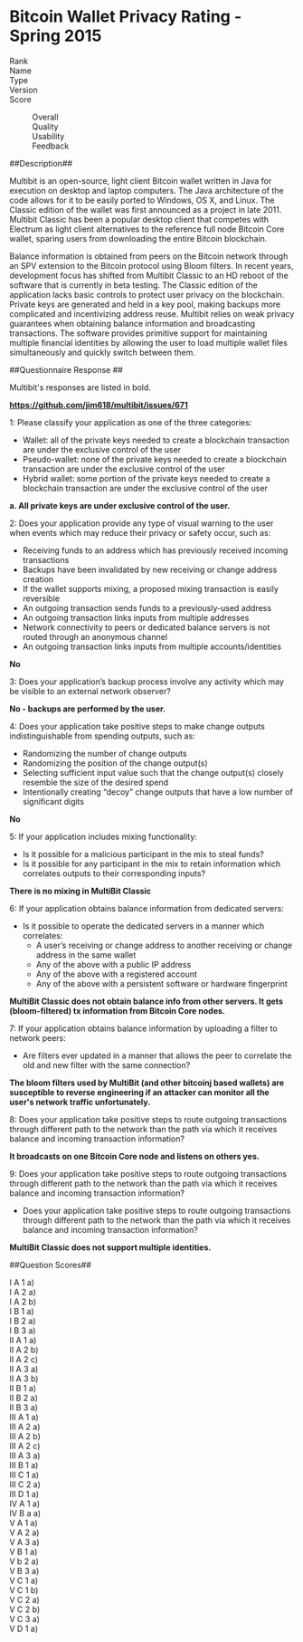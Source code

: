 Bitcoin Wallet Privacy Rating - Spring 2015
============================================

<dl>
    <dt>Rank</dt>
    <dd></dd>
    <dt>Name</dt>
    <dd></dd>
    <dt>Type</dt>
    <dd></dd>
    <dt>Version</dt>
    <dd></dd>
    <dt>Score</dt>
    <dd>
        <dl>
            <dt>Overall</dt>
            <dd></dd>
            <dt>Quality</dt>
            <dd></dd>
            <dt>Usability</dt>
            <dd></dd>
            <dt>Feedback</dt>
            <dd></dd>
        </dl>
    </dd>
</dl>

##Description##

Multibit is an open-source, light client Bitcoin wallet written in Java for execution on desktop and laptop computers. The Java architecture of the code allows for it to be easily ported to Windows, OS X, and Linux. The Classic edition of the wallet was first announced as a project in late 2011. Multibit Classic has been a popular desktop client that competes with Electrum as light client alternatives to the reference full node Bitcoin Core wallet, sparing users from downloading the entire Bitcoin blockchain.

Balance information is obtained from peers on the Bitcoin network through an SPV extension to the Bitcoin protocol using Bloom filters. In recent years, development focus has shifted from Multibit Classic to an HD reboot of the software that is currently in beta testing. The Classic edition of the application lacks basic controls to protect user privacy on the blockchain. Private keys are generated and held in a key pool, making backups more complicated and incentivizing address reuse. Multibit relies on weak privacy guarantees when obtaining balance information and broadcasting transactions. The software provides primitive support for maintaining multiple financial identities by allowing the user to load multiple wallet files simultaneously and quickly switch between them.

##Questionnaire Response ##

Multibit's responses are listed in bold.

**https://github.com/jim618/multibit/issues/671**

1: Please classify your application as one of the three categories:
  * Wallet: all of the private keys needed to create a blockchain transaction are under the exclusive control of the user
  * Pseudo-wallet: none of the private keys needed to create a blockchain transaction are under the exclusive control of the user
  * Hybrid wallet: some portion of the private keys needed to create a blockchain transaction are under the exclusive control of the user

**a. All private keys are under exclusive control of the user.**

2: Does your application provide any type of visual warning to the user when events which may reduce their privacy or safety occur, such as:
  * Receiving funds to an address which has previously received incoming transactions
  * Backups have been invalidated by new receiving or change address creation
  * If the wallet supports mixing, a proposed mixing transaction is easily reversible
  * An outgoing transaction sends funds to a previously-used address
  * An outgoing transaction links inputs from multiple addresses
  * Network connectivity to peers or dedicated balance servers is not routed through an anonymous channel
  * An outgoing transaction links inputs from multiple accounts/identities

**No**

3: Does your application’s backup process involve any activity which may be visible to an external network observer?

**No - backups are performed by the user.**

4: Does your application take positive steps to make change outputs indistinguishable from spending outputs, such as:
  * Randomizing the number of change outputs
  * Randomizing the position of the change output(s)
  * Selecting sufficient input value such that the change output(s) closely resemble the size of the desired spend
  * Intentionally creating “decoy” change outputs that have a low number of significant digits

**No**

5: If your application includes mixing functionality:
  * Is it possible for a malicious participant in the mix to steal funds?
  * Is it possible for any participant in the mix to retain information which correlates outputs to their corresponding inputs?

**There is no mixing in MultiBit Classic**

6: If your application obtains balance information from dedicated servers:
  * Is it possible to operate the dedicated servers in a manner which correlates:
    * A user’s receiving or change address to another receiving or change address in the same wallet
    * Any of the above with a public IP address
    * Any of the above with a registered account 
    * Any of the above with a persistent software or hardware fingerprint
    
**MultiBit Classic does not obtain balance info from other servers. It gets (bloom-filtered) tx information from Bitcoin Core nodes.**
    
7: If your application obtains balance information by uploading a filter to network peers:
  * Are filters ever updated in a manner that allows the peer to correlate the old and new filter with the same connection?

**The bloom filters used by MultiBit (and other bitcoinj based wallets) are susceptible to reverse engineering if an attacker can monitor all the user's network traffic unfortunately.**

8: Does your application take positive steps to route outgoing transactions through different path to the network than the path via which it receives balance and incoming transaction information?

**It broadcasts on one Bitcoin Core node and listens on others yes.**

9: Does your application take positive steps to route outgoing transactions through different path to the network than the path via which it receives balance and incoming transaction information?
  * Does your application take positive steps to route outgoing transactions through different path to the network than the path via which it receives balance and incoming transaction information?
  
**MultiBit Classic does not support multiple identities.**

##Question Scores##

<dl>
    <dt>I A 1 a)</dt>
    <dd></dd>
    <dt>I A 2 a)</dt>
    <dd></dd>
    <dt>I A 2 b)</dt>
    <dd></dd>
    <dt>I B 1 a)</dt>
    <dd></dd>
    <dt>I B 2 a)</dt>
    <dd></dd>
    <dt>I B 3 a)</dt>
    <dd></dd>
    <dt>II A 1 a)</dt>
    <dd></dd>
    <dt>II A 2 b)</dt>
    <dd></dd>
    <dt>II A 2 c)</dt>
    <dd></dd>
    <dt>II A 3 a)</dt>
    <dd></dd>
    <dt>II A 3 b)</dt>
    <dd></dd>
    <dt>II B 1 a)</dt>
    <dd></dd>
    <dt>II B 2 a)</dt>
    <dd></dd>
    <dt>II B 3 a)</dt>
    <dd></dd>
    <dt>III A 1 a)</dt>
    <dd></dd>
    <dt>III A 2 a)</dt>
    <dd></dd>
    <dt>III A 2 b)</dt>
    <dd></dd>
    <dt>III A 2 c)</dt>
    <dd></dd>
    <dt>III A 3 a)</dt>
    <dd></dd>
    <dt>III B 1 a)</dt>
    <dd></dd>
    <dt>III C 1 a)</dt>
    <dd></dd>
    <dt>III C 2 a)</dt>
    <dd></dd>
    <dt>III D 1 a)</dt>
    <dd></dd>
    <dt>IV A 1 a)</dt>
    <dd></dd>
    <dt>IV B a a)</dt>
    <dd></dd>
    <dt>V A 1 a)</dt>
    <dd></dd>
    <dt>V A 2 a)</dt>
    <dd></dd>
    <dt>V A 3 a)</dt>
    <dd></dd>
    <dt>V B 1 a)</dt>
    <dd></dd>
    <dt>V b 2 a)</dt>
    <dd></dd>
    <dt>V B 3 a)</dt>
    <dd></dd>
    <dt>V C 1 a)</dt>
    <dd></dd>
    <dt>V C 1 b)</dt>
    <dd></dd>
    <dt>V C 2 a)</dt>
    <dd></dd>
    <dt>V C 2 b)</dt>
    <dd></dd>
    <dt>V C 3 a)</dt>
    <dd></dd>
    <dt>V D 1 a)</dt>
    <dd></dd>
</dl>
